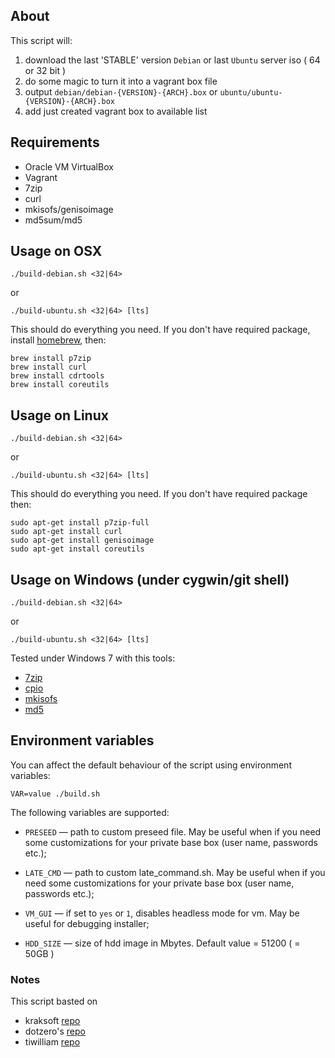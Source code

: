 ## About

This script will:

 1. download the last 'STABLE' version `Debian` or last `Ubuntu` server iso ( 64 or 32 bit )
 2. do some magic to turn it into a vagrant box file
 3. output `debian/debian-{VERSION}-{ARCH}.box` or `ubuntu/ubuntu-{VERSION}-{ARCH}.box`
 4. add just created vagrant box to available list

## Requirements

 * Oracle VM VirtualBox
 * Vagrant
 * 7zip
 * curl
 * mkisofs/genisoimage
 * md5sum/md5

## Usage on OSX

    ./build-debian.sh <32|64> 
or

    ./build-ubuntu.sh <32|64> [lts]

This should do everything you need. If you don't have required package, install [homebrew](http://mxcl.github.com/homebrew/), then:

    brew install p7zip
    brew install curl
    brew install cdrtools
    brew install coreutils

## Usage on Linux

    ./build-debian.sh <32|64> 
or

    ./build-ubuntu.sh <32|64> [lts]

This should do everything you need. If you don't have required package then:

    sudo apt-get install p7zip-full
    sudo apt-get install curl
    sudo apt-get install genisoimage
    sudo apt-get install coreutils

## Usage on Windows (under cygwin/git shell)

    ./build-debian.sh <32|64> 
or

    ./build-ubuntu.sh <32|64> [lts]

Tested under Windows 7 with this tools:

 * [7zip](http://www.7-zip.org/)
 * [cpio](http://gnuwin32.sourceforge.net/packages/cpio.htm)
 * [mkisofs](http://sourceforge.net/projects/cdrtoolswin/)
 * [md5](http://www.fourmilab.ch/md5/)

## Environment variables

You can affect the default behaviour of the script using environment variables:

    VAR=value ./build.sh

The following variables are supported:

* `PRESEED` — path to custom preseed file. May be useful when if you need some customizations for your private base box (user name, passwords etc.);

* `LATE_CMD` — path to custom late_command.sh. May be useful when if you need some customizations for your private base box (user name, passwords etc.);

* `VM_GUI` — if set to `yes` or `1`, disables headless mode for vm. May be useful for debugging installer;

* `HDD_SIZE` — size of hdd image in Mbytes. Default value = 51200 ( = 50GB )

### Notes

This script basted on 
 * kraksoft [repo](https://github.com/kraksoft/vagrant-box)
 * dotzero's [repo](https://github.com/dotzero/vagrant-debian-wheezy-64)
 * tiwilliam [repo](https://github.com/tiwilliam/vagrant-debian)
